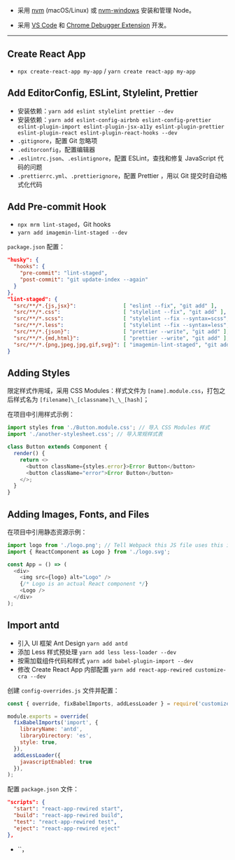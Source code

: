 - 采用 [nvm](https://github.com/creationix/nvm#installation) (macOS/Linux) 或 [nvm-windows](https://github.com/coreybutler/nvm-windows#node-version-manager-nvm-for-windows) 安装和管理 Node。

- 采用 [VS Code](https://code.visualstudio.com) 和 [Chrome Debugger Extension](https://marketplace.visualstudio.com/items?itemName=msjsdiag.debugger-for-chrome) 开发。

---

## Create React App

- `npx create-react-app my-app` / `yarn create react-app my-app`

## Add EditorConfig, ESLint, Stylelint, Prettier

- 安装依赖：`yarn add eslint stylelint prettier --dev`
- 安装依赖：`yarn add eslint-config-airbnb eslint-config-prettier eslint-plugin-import eslint-plugin-jsx-a11y eslint-plugin-prettier eslint-plugin-react eslint-plugin-react-hooks --dev`
- `.gitignore`，配置 Git 忽略项
- `.editorconfig`，配置编辑器
- `.eslintrc.json`、`.eslintignore`，配置 ESLint，查找和修复 JavaScript 代码的问题
- `.prettierrc.yml`、`.prettierignore`，配置 Prettier ，用以 Git 提交时自动格式化代码

## Add Pre-commit Hook

- `npx mrm lint-staged`，Git hooks
- `yarn add imagemin-lint-staged --dev`

`package.json` 配置：

```json
"husky": {
  "hooks": {
    "pre-commit": "lint-staged",
    "post-commit": "git update-index --again"
  }
},
"lint-staged": {
  "src/**/*.{js,jsx}":               [ "eslint --fix", "git add" ],
  "src/**/*.css":                    [ "stylelint --fix", "git add" ],
  "src/**/*.scss":                   [ "stylelint --fix --syntax=scss", "git add" ],
  "src/**/*.less":                   [ "stylelint --fix --syntax=less", "git add" ],
  "src/**/*.{json}":                 [ "prettier --write", "git add" ],
  "src/**/*.{md,html}":              [ "prettier --write", "git add" ],
  "src/**/*.{png,jpeg,jpg,gif,svg}": [ "imagemin-lint-staged", "git add" ]
}
```

## Adding Styles

限定样式作用域，采用 CSS Modules：样式文件为 `[name].module.css`，打包之后样式名为 `[filename]\_[classname]\_\_[hash]`；

在项目中引用样式示例：

```javascript
import styles from './Button.module.css'; // 导入 CSS Modules 样式
import './another-stylesheet.css'; // 导入常规样式表

class Button extends Component {
  render() {
    return <>
      <button className={styles.error}>Error Button</button>
      <button className="error">Error Button</button>
    </>;
  }
}
```

## Adding Images, Fonts, and Files

在项目中引用静态资源示例：

```javascript
import logo from './logo.png'; // Tell Webpack this JS file uses this image
import { ReactComponent as Logo } from './logo.svg';

const App = () => (
  <div>
    <img src={logo} alt="Logo" />
    {/* Logo is an actual React component */}
    <Logo />
  </div>
);
```

## Import antd

- 引入 UI 框架 Ant Design `yarn add antd`
- 添加 Less 样式预处理 `yarn add less less-loader --dev`
- 按需加载组件代码和样式 `yarn add babel-plugin-import --dev`
- 修改 Create React App 内部配置 `yarn add react-app-rewired customize-cra --dev`

创建 `config-overrides.js` 文件并配置：

```javascript
const { override, fixBabelImports, addLessLoader } = require('customize-cra');

module.exports = override(
  fixBabelImports('import', {
    libraryName: 'antd',
    libraryDirectory: 'es',
    style: true,
  }),
  addLessLoader({
    javascriptEnabled: true
  }),
);
```

配置 `package.json` 文件：

```json
"scripts": {
  "start": "react-app-rewired start",
  "build": "react-app-rewired build",
  "test": "react-app-rewired test",
  "eject": "react-app-rewired eject"
},
```

- ``，